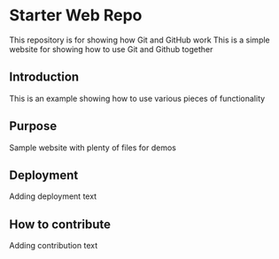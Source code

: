 # Starter Web Repo

This repository is for showing how Git and GitHub work
This is a simple website for showing how to use Git and Github together

## Introduction

This is an example showing how to use various pieces of functionality

## Purpose

Sample website with plenty of files for demos

## Deployment
Adding deployment text

## How to contribute
Adding contribution text
